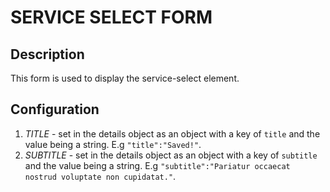 # SERVICE SELECT FORM

## Description

This form is used to display the service-select element.

## Configuration

1. *TITLE* - set in the details object as an object with a key of `title` and the value being a string. E.g `"title":"Saved!"`.
2. *SUBTITLE* - set in the details object as an object with a key of `subtitle` and the value being a string. E.g `"subtitle":"Pariatur occaecat nostrud voluptate non cupidatat."`.
